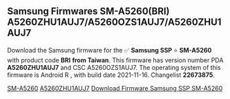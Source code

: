 <h2>Samsung Firmwares SM-A5260(BRI) A5260ZHU1AUJ7/A5260OZS1AUJ7/A5260ZHU1AUJ7</h2>
Download the Samsung firmware for the ✅ <strong>Samsung SSP </strong> ⭐ <strong>SM-A5260</strong> with product code <strong>BRI</strong> <strong> from Taiwan</strong>. This firmware has version number PDA <strong>A5260ZHU1AUJ7</strong> and CSC A5260OZS1AUJ7. The operating system of this firmware is Android R , with build date 2021-11-16. Changelist <strong>22673875</strong>.


[SM-A5260](https://samfirm.shop/samsung/model/SM-A5260)
[A5260ZHU1AUJ7](https://samfirm.shop/samsung/pda/A5260ZHU1AUJ7)
[Download Firmware Samsung SSP SM-A5260](https://samfirm.shop/samsung/firmware/474715)
